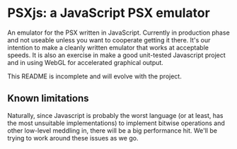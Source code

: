 # PSXjs: a JavaScript PSX emulator

An emulator for the PSX written in JavaScript. 
Currently in production phase and not useable unless you want to cooperate getting it there. 
It's our intention to make a cleanly written emulator that works at acceptable speeds.
It is also an exercise in make a good unit-tested Javascript project and in using WebGL for accelerated graphical output.

This README is incomplete and will evolve with the project.

## Known limitations

Naturally, since Javascript is probably the worst language (or at least, has the most unsuitable implementations) to implement bitwise operations and other low-level meddling in, there will be a big performance hit. We'll be trying to work around these issues as we go.
